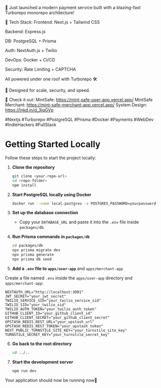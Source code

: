 🚀 Just launched a modern payment service built with a blazing-fast Turborepo monorepo architecture!

🔧 Tech Stack:
Frontend: Next.js + Tailwind CSS

Backend: Express.js

DB: PostgreSQL + Prisma

Auth: NextAuth.js + Twilio

DevOps: Docker + CI/CD

Security: Rate Limiting + CAPTCHA

All powered under one roof with Turborepo 🛠️

🧠 Designed for scale, security, and speed.

🔗 Check it out:
MintSafe: https://mint-safe-user-app.vercel.app/
MintSafe Merchant: https://mint-safe-merchant-app.vercel.app/
System Design: https://lnkd.in/d_3jqGVp

#Nextjs #Turborepo #PostgreSQL #Prisma #Docker #Payments #WebDev #IndieHackers #FullStack



# Getting Started Locally

Follow these steps to start the project locally:

1. **Clone the repository**
   ```sh
   git clone <your-repo-url>
   cd <repo-folder>
   npm install
   ```

2. **Start PostgreSQL locally using Docker**
   ```sh
   docker run --name local-postgres -e POSTGRES_PASSWORD=yourpassword -p 5432:5432 -d postgres
   ```

3. **Set up the database connection**
   - Copy your `DATABASE_URL` and paste it into the `.env` file inside `packages/db`.

4. **Run Prisma commands in `packages/db`**
   ```sh
   cd packages/db
   npx prisma migrate dev
   npx prisma generate
   npx prisma db seed
   ```

5. **Add a `.env` file to `apps/user-app`** and `apps/merchant-app`

Create a file named `.env` inside the `apps/user-app` directory and `apps/merchant-app`:

```
NEXTAUTH_URL="http://localhost:3001"
JWT_SECRET="your_jwt_secret"
TWILIO_SERVICE_SID="your_twilio_service_sid"
TWILIO_SID="your_twilio_sid"
TWILIO_AUTH_TOKEN="your_twilio_auth_token"
GITHUB_CLIENT_ID="your_github_client_id"
GITHUB_CLIENT_SECRET="your_github_client_secret"
UPSTASH_REDIS_REST_URL="your_upstash_url"
UPSTASH_REDIS_REST_TOKEN="your_upstash_token"
NEXT_PUBLIC_TURNSTILE_SITE_KEY="your_turnstile_site_key"
TURNSTILE_SECRET_KEY="your_turnstile_secret_key"

```

6. **Go back to the root directory**
   ```sh
   cd ../..
   ```

7. **Start the development server**
   ```sh
   npm run dev
   ```

Your application should now be running now🚀


